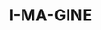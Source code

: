 ---
pid: rs360
title: I-MA-GINE
location_transcription: Art Museum
coordinates: "[-75.180646340584, 39.965280090959]"
zipcode: '19141'
gen_neighborhood: Northwest Philadelphia
neighborhood: Logan
outside_phl: 
age: '32'
age_range: 30-39
instagram: 
image_file_name: rs_360.jpg
proposal_transcription: 
topic: Environment
topic_summary: '0'
type: Conceptual
keywords_other: imagine
credit: 
image_labels: A landscape of trees, that's reflected onto a body of water
twitter: 
facebook: 
permalink: "/monuments/rs360/"
layout: item-page
---